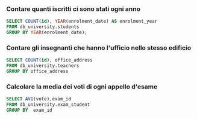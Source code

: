 ### Contare quanti iscritti ci sono stati ogni anno

```SQL
SELECT COUNT(id), YEAR(enrolment_date) AS enrolment_year
FROM db_university.students
GROUP BY YEAR(enrolment_date);
```

### Contare gli insegnanti che hanno l'ufficio nello stesso edificio

```SQL
SELECT COUNT(id), office_address
FROM db_university.teachers
GROUP BY office_address
```
### Calcolare la media dei voti di ogni appello d'esame

```SQL
SELECT AVG(vote),exam_id
FROM db_university.exam_student
GROUP BY  exam_id
```